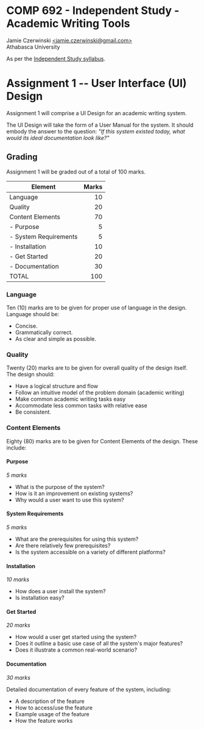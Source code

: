 # COMP 692 - Independent Study - Academic Writing Tools
Jamie Czerwinski [\<jamie.czerwinski@gmail.com\>](jamie.czerwinski@gmail.com)  
Athabasca University

As per the [Independent Study syllabus](http://www.athabascau.ca/syllabi/comp/comp692_3.php).

# Assignment 1 -- User Interface (UI) Design

Assignment 1 will comprise a UI Design for an academic writing system.

The UI Design will take the form of a User Manual for the system. It should embody the answer to the question: *"If this system existed today, what would its ideal documentation look like?"*

## Grading

Assignment 1 will be graded out of a total of 100 marks.

| Element                          | Marks |
|----------------------------------|------:|
| Language                         |    10 |
| Quality                          |    20 |
| Content Elements                 |    70 |
| - Purpose                        |     5 |
| - System Requirements            |     5 |
| - Installation                   |    10 |
| - Get Started                    |    20 |
| - Documentation 				   |    30 |
| TOTAL                            |   100 |

### Language

Ten (10) marks are to be given for proper use of language in the design. Language should be:

- Concise.
- Grammatically correct.
- As clear and simple as possible.

### Quality

Twenty (20) marks are to be given for overall quality of the design itself. The design should:

- Have a logical structure and flow
- Follow an intuitive model of the problem domain (academic writing)
- Make common academic writing tasks easy
- Accommodate less common tasks with relative ease
- Be consistent.

### Content Elements

Eighty (80) marks are to be given for Content Elements of the design. These include:

#### Purpose

*5 marks*

- What is the purpose of the system?
- How is it an improvement on existing systems?
- Why would a user want to use this system?

#### System Requirements

*5 marks*

- What are the prerequisites for using this system?
- Are there relatively few prerequisites?
- Is the system accessible on a variety of different platforms?

#### Installation

*10 marks*

- How does a user install the system?
- Is installation easy?

#### Get Started

*20 marks*

- How would a user get started using the system?
- Does it outline a basic use case of all the system's major features?
- Does it illustrate a common real-world scenario?

#### Documentation

*30 marks*

Detailed documentation of every feature of the system, including:

- A description of the feature
- How to access/use the feature
- Example usage of the feature
- How the feature works
